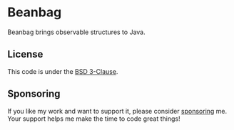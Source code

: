 # Beanbag

Beanbag brings observable structures to Java.

## License

This code is under the [BSD 3-Clause](LICENSE.txt).

## Sponsoring

If you like my work and want to support it, please consider [sponsoring](https://github.com/sponsors/oliveryasuna) me. Your support helps me make the time to
code great things!

